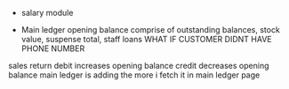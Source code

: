- salary module

- Main ledger opening balance comprise of outstanding balances, stock value, suspense total, staff loans
  WHAT IF CUSTOMER DIDNT HAVE PHONE NUMBER

sales return
debit increases opening balance
credit decreases opening balance
main ledger is adding the more i fetch it in main ledger page
